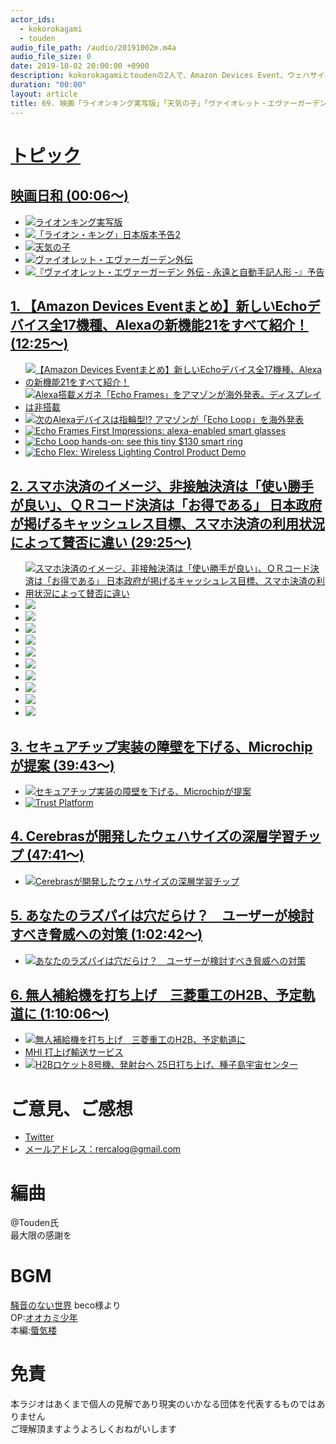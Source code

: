 ```yaml
---
actor_ids:
  - kokorokagami
  - touden
audio_file_path: /audio/20191002m.m4a
audio_file_size: 0
date: 2019-10-02 20:00:00 +0900
description: kokorokagamiとtoudenの2人で、Amazon Devices Event、ウェハサイズの深層学習チップ　などについて話しました。
duration: "00:00"
layout: article
title: 69. 映画「ライオンキング実写版」「天気の子」「ヴァイオレット・エヴァーガーデン外伝」他
---
```

# <u>トピック</u>

## <u>映画日和 (00:06～)</u>

- [![ライオンキング実写版](https://www.disney.co.jp/content/disney/jp/movie/lionking2019/_jcr_content/par/pickup_box_basic/image1.img.jpg/1568346810456.jpg)](https://www.disney.co.jp/movie/lionking2019.html)
- [![「ライオン・キング」日本版本予告2](https://img.youtube.com/vi/e_c3rZ6TqD8/0.jpg)](https://www.youtube.com/watch?v=e_c3rZ6TqD8)
- [![天気の子](https://tenkinoko.com/assets/images/common/title.png)](https://tenkinoko.com/)
- [![ヴァイオレット・エヴァーガーデン外伝](http://www.violet-evergarden.jp/img/sidestory/mainvisualSS01.jpg)](http://www.violet-evergarden.jp/sidestory/)
- [![『ヴァイオレット・エヴァーガーデン 外伝 - 永遠と自動手記人形 -』予告](https://img.youtube.com/vi/lWRXk7nOhsE/0.jpg)](https://www.youtube.com/watch?v=lWRXk7nOhsE)

## <u>[1. 【Amazon Devices Eventまとめ】新しいEchoデバイス全17機種、Alexaの新機能21をすべて紹介！](https://robotstart.info/2019/09/26/2019-amazon-devices-event.html) (12:25～)</u>

- [![【Amazon Devices Eventまとめ】新しいEchoデバイス全17機種、Alexaの新機能21をすべて紹介！](https://robotstart.info/wp-content/uploads/2019/09/2019-Amazon-Devices-Event.png)](https://robotstart.info/2019/09/26/2019-amazon-devices-event.html)
- [![Alexa搭載メガネ「Echo Frames」をアマゾンが海外発表。ディスプレイは非搭載](https://o.aolcdn.com/images/dims?resize=2000%2C2000%2Cshrink&image_uri=https%3A%2F%2Fs.yimg.com%2Fos%2Fcreatr-uploaded-images%2F2019-09%2F0ad4b4a0-e023-11e9-a0fd-9fba7038b502&client=a1acac3e1b3290917d92&signature=f9823ea7f87132409c3659609fed8177a041814e)](https://japanese.engadget.com/2019/09/26/alexa-echo-frames/)
- [![次のAlexaデバイスは指輪型!? アマゾンが「Echo Loop」を海外発表](https://o.aolcdn.com/images/dims?resize=2000%2C2000%2Cshrink&image_uri=https%3A%2F%2Fs.yimg.com%2Fos%2Fcreatr-uploaded-images%2F2019-09%2F3836eaa0-e01c-11e9-bfbb-37a6d760c51c&client=a1acac3e1b3290917d92&signature=b5df7adefe6e43dcef60c4b8713b746b034952ff)](https://japanese.engadget.com/2019/09/26/alexa-echo-loop/)
- [![Echo Frames First Impressions: alexa-enabled smart glasses](https://img.youtube.com/vi/_k9ExigYyKA/0.jpg)](https://www.youtube.com/watch?v=_k9ExigYyKA)
- [![Echo Loop hands-on: see this tiny $130 smart ring](https://img.youtube.com/vi/Ve6CGD2UU3c/0.jpg)](https://www.youtube.com/watch?v=Ve6CGD2UU3c)
- [![Echo Flex: Wireless Lighting Control Product Demo](https://img.youtube.com/vi/jG5qfO-KO4w/0.jpg)](https://www.youtube.com/watch?v=jG5qfO-KO4w)

## <u>[2. スマホ決済のイメージ、非接触決済は「使い勝手が良い」、ＱＲコード決済は「お得である」 日本政府が掲げるキャッシュレス目標、スマホ決済の利用状況によって賛否に違い](https://mmdlabo.jp/investigation/detail_1822.html) (29:25～)</u>

- [![スマホ決済のイメージ、非接触決済は「使い勝手が良い」、ＱＲコード決済は「お得である」 日本政府が掲げるキャッシュレス目標、スマホ決済の利用状況によって賛否に違い](https://mmdlabo.jp/img_sys/article/1822.jpg)](https://mmdlabo.jp/investigation/detail_1822.html)
- ![](https://mmdlabo.jp/img_mmd/img2019/20190926-01.jpg)
- ![](https://mmdlabo.jp/img_mmd/img2019/20190926-02.jpg)
- ![](https://mmdlabo.jp/img_mmd/img2019/20190926-03.jpg)
- ![](https://mmdlabo.jp/img_mmd/img2019/20190926-04.jpg)
- ![](https://mmdlabo.jp/img_mmd/img2019/20190926-05.jpg)
- ![](https://mmdlabo.jp/img_mmd/img2019/20190926-06.jpg)
- ![](https://mmdlabo.jp/img_mmd/img2019/20190926-07.jpg)
- ![](https://mmdlabo.jp/img_mmd/img2019/20190926-08.jpg)
- ![](https://mmdlabo.jp/img_mmd/img2019/20190926-09.jpg)
- ![](https://mmdlabo.jp/img_mmd/img2019/20190926-10.jpg)

## <u>[3. セキュアチップ実装の障壁を下げる、Microchipが提案](https://eetimes.jp/ee/articles/1910/01/news117.html) (39:43～)</u>

- [![セキュアチップ実装の障壁を下げる、Microchipが提案](https://image.itmedia.co.jp/ee/articles/1910/01/mm191001microchip1.jpg)](https://eetimes.jp/ee/articles/1910/01/news117.html)
- [![Trust Platform](https://www.platformoftrust.net/static/new-bg-square-bigger5-ed266537bcdacdb3cc24d5093b598741.jpg)](https://www.platformoftrust.net/)

## <u>[4. Cerebrasが開発したウェハサイズの深層学習チップ](https://pc.watch.impress.co.jp/docs/column/kaigai/1203577.html) (47:41～)</u>

- [![Cerebrasが開発したウェハサイズの深層学習チップ](https://pc.watch.impress.co.jp/img/pcw/docs/1203/577/c02_l.jpg)](https://pc.watch.impress.co.jp/docs/column/kaigai/1203577.html)

## <u>[5. あなたのラズパイは穴だらけ？　ユーザーが検討すべき脅威への対策](https://monoist.atmarkit.co.jp/mn/articles/1909/30/news042.html) (1:02:42～)</u>

- [![あなたのラズパイは穴だらけ？　ユーザーが検討すべき脅威への対策](https://image.itmedia.co.jp/mn/articles/1909/30/mat2019-09-27trendmicro_image02.jpg)](https://monoist.atmarkit.co.jp/mn/articles/1909/30/news042.html)

## <u>[6. 無人補給機を打ち上げ　三菱重工のH2B、予定軌道に](https://www.nikkei.com/article/DGXMZO50171070V20C19A9000000/) (1:10:06～)</u>

- [![無人補給機を打ち上げ　三菱重工のH2B、予定軌道に](https://www.mhi.com/jp/products/space/__icsFiles/artimage/2018/03/29/rj_space_re/launch_service_img01.png)](https://www.nikkei.com/article/DGXMZO50171070V20C19A9000000/)
- [MHI 打上げ輸送サービス](https://www.mhi.com/jp/products/space/launch_service.html)
- [![H2Bロケット8号機、発射台へ 25日打ち上げ、種子島宇宙センター](https://img.youtube.com/vi/PHczL_RPsR0/0.jpg)](https://www.youtube.com/watch?v=PHczL_RPsR0)


# ご意見、ご感想
- [Twitter](https://twitter.com/recalog1)
- [メールアドレス：rercalog@gmail.com](rercalog@gmail.com)

# 編曲

@Touden氏  
最大限の感謝を  

# BGM

[騒音のない世界](http://noiselessworld.net/) beco様より  
OP:[オオカミ少年](https://soundcloud.com/baron1_3/wolfboy)  
本編:[蜃気楼](https://soundcloud.com/baron1_3/shinkirou)  

# 免責

本ラジオはあくまで個人の見解であり現実のいかなる団体を代表するものではありません  
ご理解頂ますようよろしくおねがいします  